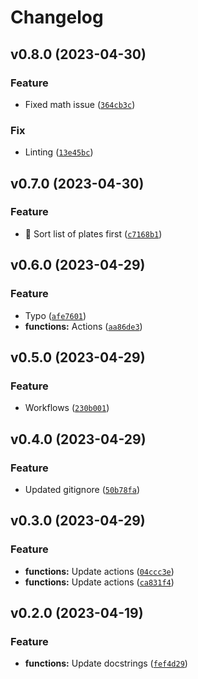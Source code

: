 # Changelog

<!--next-version-placeholder-->

## v0.8.0 (2023-04-30)
### Feature
* Fixed math issue ([`364cb3c`](https://github.com/iandday/whichPlates/commit/364cb3ccdd5be0ba9837bf1ccb749aff79d9a2e9))

### Fix
* Linting ([`13e45bc`](https://github.com/iandday/whichPlates/commit/13e45bc61d96b53374e0d0e2584cf8a59fdc1d7f))

## v0.7.0 (2023-04-30)
### Feature
* :bug: Sort list of plates first ([`c7168b1`](https://github.com/iandday/whichPlates/commit/c7168b15a1ab3a2f5f46a1a5b92868074356980b))

## v0.6.0 (2023-04-29)
### Feature
* Typo ([`afe7601`](https://github.com/iandday/whichPlates/commit/afe760187eec2168006d808344ef9c00c8ddf5b6))
* **functions:** Actions ([`aa86de3`](https://github.com/iandday/whichPlates/commit/aa86de32b5280a578cb625f7a39309b89fc9e552))

## v0.5.0 (2023-04-29)
### Feature
* Workflows ([`230b001`](https://github.com/iandday/whichPlates/commit/230b001a0eea476e060adf17e4fe7d4d9858571c))

## v0.4.0 (2023-04-29)
### Feature
* Updated gitignore ([`50b78fa`](https://github.com/iandday/whichPlates/commit/50b78fa1179a9c13e5965236fd7b5a93f1611d6e))

## v0.3.0 (2023-04-29)
### Feature
* **functions:** Update actions ([`04ccc3e`](https://github.com/iandday/whichPlates/commit/04ccc3e4fe6702aab5a7daf95f9c12a66a538f4c))
* **functions:** Update actions ([`ca831f4`](https://github.com/iandday/whichPlates/commit/ca831f445e212affd998f9b29c1ee8ab81823d60))

## v0.2.0 (2023-04-19)
### Feature
* **functions:** Update docstrings ([`fef4d29`](https://github.com/iandday/whichPlates/commit/fef4d29f0c7f0cab9077f60ae218f6215a3d9a13))
